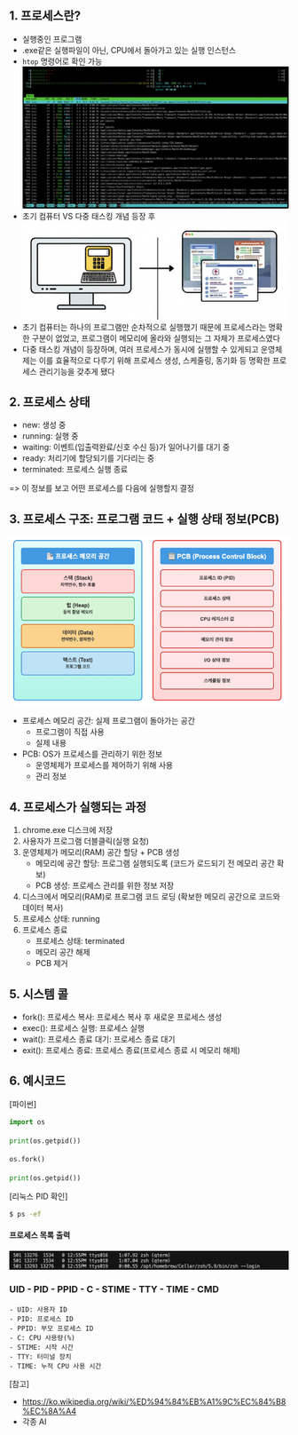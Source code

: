 ## 1. 프로세스란?
- 실행중인 프로그램
- .exe같은 실행파일이 아닌, CPU에서 돌아가고 있는 실행 인스턴스
- `htop` 명령어로 확인 가능
    ![htop](./images/jisu/htop.png)
- 초기 컴퓨터 VS 다중 태스킹 개념 등장 후
    ![multi](./images/jisu/multi.png)
- 초기 컴퓨터는 하나의 프로그램만 순차적으로 실행했기 때문에 프로세스라는 명확한 구분이 없었고, 프로그램이 메모리에 올라와 실행되는 그 자체가 프로세스였다
- 다중 태스킹 개념이 등장하며, 여러 프로세스가 동시에 실행할 수 있게되고 운영체제는 이를 효율적으로 다루기 위해 프로세스 생성, 스케줄링, 동기화 등 명확한 프로세스 관리기능을 갖추게 됐다

## 2. 프로세스 상태
- new: 생성 중
- running: 실행 중
- waiting: 이벤트(입출력완료/신호 수신 등)가 일어나기를 대기 중
- ready: 처리기에 할당되기를 기다리는 중
- terminated: 프로세스 실행 종료

=> 이 정보를 보고 어떤 프로세스를 다음에 실행할지 결정

## 3. 프로세스 구조: 프로그램 코드 + 실행 상태 정보(PCB)
![process](./images/jisu/process.png)
- 프로세스 메모리 공간: 실제 프로그램이 돌아가는 공간
    - 프로그램이 직접 사용
    - 실제 내용
- PCB: OS가 프로세스를 관리하기 위한 정보
    - 운영체제가 프로세스를 제어하기 위해 사용
    - 관리 정보

## 4. 프로세스가 실행되는 과정
1. chrome.exe 디스크에 저장
2. 사용자가 프로그램 더블클릭(실행 요청)
3. 운영체제가 메모리(RAM) 공간 할당 + PCB 생성
    - 메모리에 공간 할당: 프로그램 실행되도록
        (코드가 로드되기 전 메모리 공간 확보)
    - PCB 생성: 프로세스 관리를 위한 정보 저장
4. 디스크에서 메모리(RAM)로 프로그램 코드 로딩
    (확보한 메모리 공간으로 코드와 데이터 복사)
5. 프로세스 상태: running
6. 프로세스 종료
    - 프로세스 상태: terminated
    - 메모리 공간 해제
    - PCB 제거

## 5. 시스템 콜
- fork(): 프로세스 복사: 프로세스 복사 후 새로운 프로세스 생성
- exec(): 프로세스 실행: 프로세스 실행
- wait(): 프로세스 종료 대기: 프로세스 종료 대기
- exit(): 프로세스 종료: 프로세스 종료(프로세스 종료 시 메모리 해제)

## 6. 예시코드

[파이썬]
```python
import os

print(os.getpid())

os.fork()

print(os.getpid())
```

[리눅스 PID 확인]
```bash
$ ps -ef
```
#### 프로세스 목록 출력
![ps](./images/jisu/ps-ef.png)
### UID - PID - PPID - C - STIME - TTY - TIME - CMD
    - UID: 사용자 ID
    - PID: 프로세스 ID
    - PPID: 부모 프로세스 ID
    - C: CPU 사용량(%)
    - STIME: 시작 시간
    - TTY: 터미널 장치
    - TIME: 누적 CPU 사용 시간

[참고]
- https://ko.wikipedia.org/wiki/%ED%94%84%EB%A1%9C%EC%84%B8%EC%8A%A4
- 각종 AI